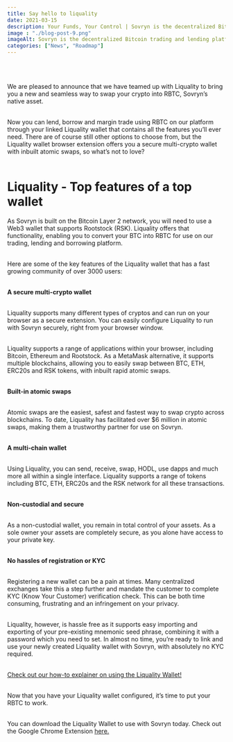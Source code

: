 ```yaml
---
title: Say hello to liquality
date: 2021-03-15
description: Your Funds, Your Control | Sovryn is the decentralized Bitcoin trading and lending platform
image : "./blog-post-9.png"
imageAlt: Sovryn is the decentralized Bitcoin trading and lending platform.
categories: ["News", "Roadmap"]
---
```

</br>
</br>

We are pleased to announce that we have teamed up with Liquality to bring you a new and seamless way to swap your crypto into RBTC, Sovryn’s native asset.
</br>
</br>

Now you can lend, borrow and margin trade using RBTC on our platform through your linked Liquality wallet that contains all the features you’ll ever need. There are of course still other options to choose from, but the Liquality wallet browser extension offers you a secure multi-crypto wallet with inbuilt atomic swaps, so what’s not to love?
</br>
</br>

<h1>Liquality - Top features of a top wallet</h1>
As Sovryn is built on the Bitcoin Layer 2 network, you will need to use a Web3 wallet that supports Rootstock (RSK). Liquality offers that functionality, enabling you to convert your BTC into RBTC for use on our trading, lending and borrowing platform.
</br>
</br>

Here are some of the key features of the Liquality wallet that has a fast growing community of over 3000 users:
</br>
</br>

<b>A secure multi-crypto wallet</b>
</br>
</br>

Liquality supports many different types of cryptos and can run on your browser as a secure extension. You can easily configure Liquality to run with Sovryn securely, right from your browser window.
</br>
</br>

Liquality supports a range of applications within your browser, including Bitcoin, Ethereum and Rootstock. As a MetaMask alternative, it supports multiple blockchains, allowing you to easily swap between BTC, ETH, ERC20s and RSK tokens, with inbuilt rapid atomic swaps.
</br>
</br>

<b>Built-in atomic swaps</b>
</br>
</br>

Atomic swaps are the easiest, safest and fastest way to swap crypto across blockchains. To date, Liquality has facilitated over $6 million in atomic swaps, making them a trustworthy partner for use on Sovryn.
</br>
</br>

<b>A multi-chain wallet</b>
</br>
</br>

Using Liquality, you can send, receive, swap, HODL, use dapps and much more all within a single interface. Liquality supports a range of tokens including BTC, ETH, ERC20s and the RSK network for all these transactions.
</br>
</br>

<b>Non-custodial and secure</b>
</br>
</br>

As a non-custodial wallet, you remain in total control of your assets. As a sole owner your assets are completely secure, as you alone have access to your private key.
</br>
</br>

<b>No hassles of registration or KYC</b>
</br>
</br>

Registering a new wallet can be a pain at times. Many centralized exchanges take this a step further and mandate the customer to complete KYC (Know Your Customer) verification check. This can be both time consuming, frustrating and an infringement on your privacy.
</br>
</br>

Liquality, however, is hassle free as it supports easy importing and exporting of your pre-existing mnemonic seed phrase, combining it with a password which you need to set. In almost no time, you’re ready to link and use your newly created Liquality wallet with Sovryn, with absolutely no KYC required.
</br>
</br>

<a href="#" classname="btn-link">Check out our how-to explainer on using the Liquality Wallet!</a>
</br>
</br>

Now that you have your Liquality wallet configured, it’s time to put your RBTC to work.
</br>
</br>

You can download the Liquality Wallet to use with Sovryn today. Check out the Google Chrome Extension <a href="#" classname="btn-link">here.</a>